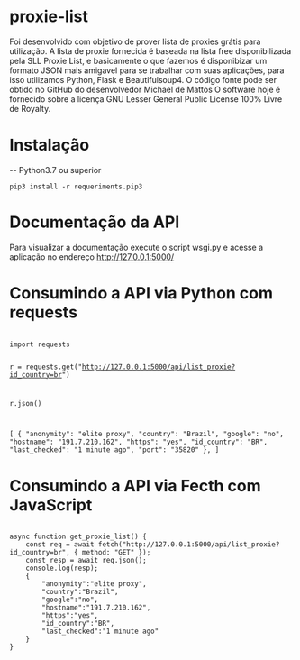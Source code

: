 # proxie-list

Foi desenvolvido com objetivo de prover lista de proxies grátis para utilização. A lista de proxie fornecida é baseada na lista free disponibilizada pela SLL Proxie List, e basicamente o que fazemos é disponibizar um formato JSON mais amigavel para se trabalhar com suas aplicações, para isso utilizamos Python, Flask e Beautifulsoup4. O código fonte pode ser obtido no GitHub do desenvolvedor Michael de Mattos O software hoje é fornecido sobre a licença GNU Lesser General Public License 100% Livre de Royalty. 

# Instalação 
-- Python3.7 ou superior

<code>pip3 install -r requeriments.pip3</code>

# Documentação da API
Para visualizar a documentação execute o script wsgi.py e acesse a aplicação no endereço http://127.0.0.1:5000/

# Consumindo a API via Python com requests
<code>
import requests
  
r = requests.get("http://127.0.0.1:5000/api/list_proxie?id_country=br")

r.json()

[
 {
    "anonymity": "elite proxy", 
    "country": "Brazil", 
    "google": "no", 
    "hostname": "191.7.210.162", 
    "https": "yes", 
    "id_country": "BR", 
    "last_checked": "1 minute ago", 
    "port": "35820"
  }, 
]
</code>

# Consumindo a API via Fecth com JavaScript
<code>
async function get_proxie_list() {
    const req = await fetch("http://127.0.0.1:5000/api/list_proxie?id_country=br", { method: "GET" });
    const resp = await req.json();
    console.log(resp);
    {
        "anonymity":"elite proxy",
        "country":"Brazil",
        "google":"no",
        "hostname":"191.7.210.162",
        "https":"yes",
        "id_country":"BR",
        "last_checked":"1 minute ago"
    }
}
</code>